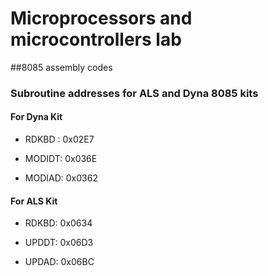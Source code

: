 # Microprocessors and microcontrollers lab
##8085 assembly codes



### Subroutine addresses for ALS and Dyna 8085 kits

#### For Dyna Kit
* RDKBD : 0x02E7

* MODIDT: 0x036E

* MODIAD: 0x0362

#### For ALS Kit
* RDKBD: 0x0634

* UPDDT: 0x06D3

* UPDAD: 0x06BC
